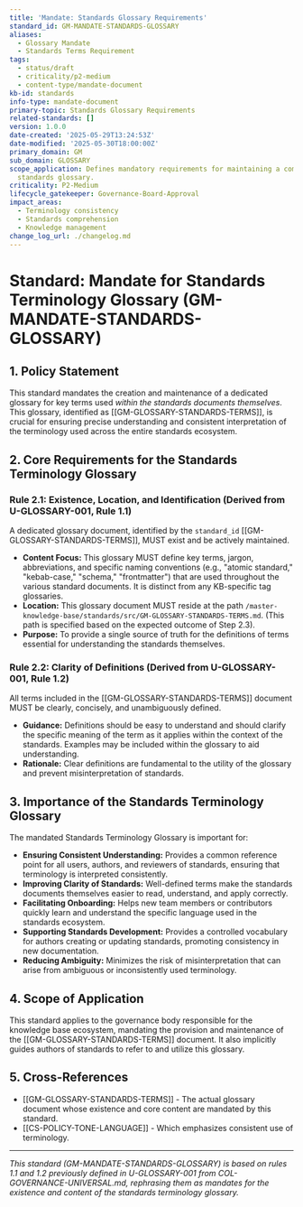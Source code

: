 ```yaml
---
title: 'Mandate: Standards Glossary Requirements'
standard_id: GM-MANDATE-STANDARDS-GLOSSARY
aliases:
  - Glossary Mandate
  - Standards Terms Requirement
tags:
  - status/draft
  - criticality/p2-medium
  - content-type/mandate-document
kb-id: standards
info-type: mandate-document
primary-topic: Standards Glossary Requirements
related-standards: []
version: 1.0.0
date-created: '2025-05-29T13:24:53Z'
date-modified: '2025-05-30T18:00:00Z'
primary_domain: GM
sub_domain: GLOSSARY
scope_application: Defines mandatory requirements for maintaining a comprehensive
  standards glossary.
criticality: P2-Medium
lifecycle_gatekeeper: Governance-Board-Approval
impact_areas:
  - Terminology consistency
  - Standards comprehension
  - Knowledge management
change_log_url: ./changelog.md
---
```

# Standard: Mandate for Standards Terminology Glossary (GM-MANDATE-STANDARDS-GLOSSARY)

## 1. Policy Statement

This standard mandates the creation and maintenance of a dedicated glossary for key terms used *within the standards documents themselves*. This glossary, identified as [[GM-GLOSSARY-STANDARDS-TERMS]], is crucial for ensuring precise understanding and consistent interpretation of the terminology used across the entire standards ecosystem.

## 2. Core Requirements for the Standards Terminology Glossary

### Rule 2.1: Existence, Location, and Identification (Derived from U-GLOSSARY-001, Rule 1.1)
A dedicated glossary document, identified by the `standard_id` [[GM-GLOSSARY-STANDARDS-TERMS]], MUST exist and be actively maintained.
*   **Content Focus:** This glossary MUST define key terms, jargon, abbreviations, and specific naming conventions (e.g., "atomic standard," "kebab-case," "schema," "frontmatter") that are used throughout the various standard documents. It is distinct from any KB-specific tag glossaries.
*   **Location:** This glossary document MUST reside at the path `/master-knowledge-base/standards/src/GM-GLOSSARY-STANDARDS-TERMS.md`. (This path is specified based on the expected outcome of Step 2.3).
*   **Purpose:** To provide a single source of truth for the definitions of terms essential for understanding the standards themselves.

### Rule 2.2: Clarity of Definitions (Derived from U-GLOSSARY-001, Rule 1.2)
All terms included in the [[GM-GLOSSARY-STANDARDS-TERMS]] document MUST be clearly, concisely, and unambiguously defined.
*   **Guidance:** Definitions should be easy to understand and should clarify the specific meaning of the term as it applies within the context of the standards. Examples may be included within the glossary to aid understanding.
*   **Rationale:** Clear definitions are fundamental to the utility of the glossary and prevent misinterpretation of standards.

## 3. Importance of the Standards Terminology Glossary

The mandated Standards Terminology Glossary is important for:

*   **Ensuring Consistent Understanding:** Provides a common reference point for all users, authors, and reviewers of standards, ensuring that terminology is interpreted consistently.
*   **Improving Clarity of Standards:** Well-defined terms make the standards documents themselves easier to read, understand, and apply correctly.
*   **Facilitating Onboarding:** Helps new team members or contributors quickly learn and understand the specific language used in the standards ecosystem.
*   **Supporting Standards Development:** Provides a controlled vocabulary for authors creating or updating standards, promoting consistency in new documentation.
*   **Reducing Ambiguity:** Minimizes the risk of misinterpretation that can arise from ambiguous or inconsistently used terminology.

## 4. Scope of Application

This standard applies to the governance body responsible for the knowledge base ecosystem, mandating the provision and maintenance of the [[GM-GLOSSARY-STANDARDS-TERMS]] document. It also implicitly guides authors of standards to refer to and utilize this glossary.

## 5. Cross-References
- [[GM-GLOSSARY-STANDARDS-TERMS]] - The actual glossary document whose existence and core content are mandated by this standard.
- [[CS-POLICY-TONE-LANGUAGE]] - Which emphasizes consistent use of terminology.

---
*This standard (GM-MANDATE-STANDARDS-GLOSSARY) is based on rules 1.1 and 1.2 previously defined in U-GLOSSARY-001 from COL-GOVERNANCE-UNIVERSAL.md, rephrasing them as mandates for the existence and content of the standards terminology glossary.*
